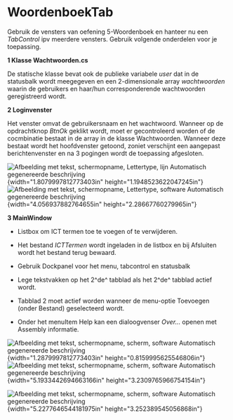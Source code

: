 # WoordenboekTab

Gebruik de vensters van oefening 5-Woordenboek en hanteer nu een
*TabControl* ipv meerdere vensters. Gebruik volgende onderdelen voor je
toepassing.

**1 Klasse Wachtwoorden.cs**

De statische klasse bevat ook de publieke variabele *user* dat in de
statusbalk wordt meegegeven en een 2-dimensionale array *wachtwoorden*
waarin de gebruikers en haar/hun corresponderende wachtwoorden
geregistreerd wordt.

**2 Loginvenster**

Het venster omvat de gebruikersnaam en het wachtwoord. Wanneer op de
opdrachtknop *BtnOk* geklikt wordt, moet er gecontroleerd worden of de
cocmbinatie bestaat in de array in de klasse Wachtwoorden. Wanneer deze
bestaat wordt het hoofdvenster getoond, zoniet verschijnt een aangepast
berichtenvenster en na 3 pogingen wordt de toepassing afgesloten.

![Afbeelding met tekst, schermopname, Lettertype, lijn Automatisch
gegenereerde
beschrijving](./images/media/image1.png){width="1.8079997812773403in"
height="1.1948523622047245in"}![Afbeelding met tekst, schermopname,
Lettertype, software Automatisch gegenereerde
beschrijving](./images/media/image2.png){width="4.056937882764655in"
height="2.28667760279965in"}

**3 MainWindow**

-   Listbox om ICT termen toe te voegen of te verwijderen.

-   Het bestand *ICTTermen* wordt ingeladen in de listbox en bij
    Afsluiten wordt het bestand terug bewaard.

-   Gebruik Dockpanel voor het menu, tabcontrol en statusbalk

-   Lege tekstvakken op het 2^de^ tabblad als het 2^de^ tabblad actief
    wordt.

-   Tabblad 2 moet actief worden wanneer de menu-optie Toevoegen (onder
    Bestand) geselecteerd wordt.

-   Onder het menuItem Help kan een dialoogvenser *Over...* openen met
    Assembly informatie.

![Afbeelding met tekst, schermopname, scherm, software Automatisch
gegenereerde
beschrijving](./images/media/image3.png){width="1.2879997812773403in"
height="0.8159995625546806in"}![Afbeelding met tekst, schermopname,
scherm, software Automatisch gegenereerde
beschrijving](./images/media/image4.png){width="5.1933442694663166in"
height="3.2309765966754154in"}

![Afbeelding met tekst, schermopname, scherm, software Automatisch
gegenereerde
beschrijving](./images/media/image5.png){width="5.2277646544181975in"
height="3.252389545056868in"}
